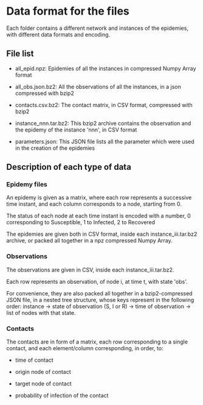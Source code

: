 # Data format for the files

  

Each folder contains a different network and instances of the epidemies, with different data formats and encoding.

  

## File list

  

- all_epid.npz: Epidemies of all the instances in compressed Numpy Array format

  

- all_obs.json.bz2: All the observations of all the instances, in a json compressed with bzip2

  

- contacts.csv.bz2: The contact matrix, in CSV format, compressed with bzip2

  

- instance_nnn.tar.bz2: This bzip2 archive contains the observation and the epidemy of the instance 'nnn', in CSV format

  

- parameters.json: This JSON file lists all the parameter which were used in the creation of the epidemies

  

## Description of each type of data

  

### Epidemy files

  

An epidemy is given as a matrix, where each row represents a successive time instant, and each column corresponds to a node, starting from 0.

  

The status of each node at each time instant is encoded with a number, 0 corresponding to Susceptible, 1 to Infected, 2 to Recovered

  

The epidemies are given both in CSV format, inside each instance_iii.tar.bz2 archive, or packed all together in a npz compressed Numpy Array.

  

### Observations

  

The observations are given in CSV, inside each instance_iii.tar.bz2.

Each row represents an observation, of node i, at time t, with state 'obs'.

  

For convenience, they are also packed all together in a bzip2-compressed JSON file, in a nested tree structure, whose keys represent in the following order: instance -> state of observation (S, I or R) -> time of observation -> list of nodes with that state.

  

### Contacts

  

The contacts are in form of a matrix, each row corresponding to a single contact, and each element/column corresponding, in order, to:

  

- time of contact

- origin node of contact

- target node of contact

- probability of infection of the contact
